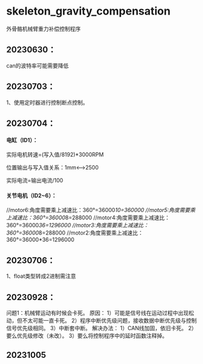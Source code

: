 # skeleton_gravity_compensation
外骨骼机械臂重力补偿控制程序



## 20230630：

can的波特率可能需要降低

## 20230703：

1、使用定时器进行控制断点控制。

## 20230704：

#### 电缸（ID1）：

实际电机转速=(写入值/8192)*3000RPM

位置输出与写入值关系：1mm<-->2500

实际电流=输出电流/100

#### 关节电机（ID2~6）：

//motor6:角度需要乘上减速比：360°=36000*10=360000
//motor5:角度需要乘上减速比：360°=36000*8=288000
//motor4:角度需要乘上减速比：360°=36000*36=1296000
//motor3:角度需要乘上减速比：360°=36000*8=288000
//motor2:角度需要乘上减速比：360°=36000*36=1296000

## 20230706：

1、float类型转成2进制需注意

## 20230928：
问题1：机械臂运动有时候会卡死。
原因：
1）可能是信号线在运动过程中出现松动，但不太可能一直卡死。
2）程序中断优先级问题，接收数据中断优先级与控制信号优先级相同。
3）中断套中断。
解决办法：
1）CAN线加固，依旧卡死。
2）要么优先级修改（未改）。
3）要么将控制程序中的延时函数注释掉。

## 20231005

